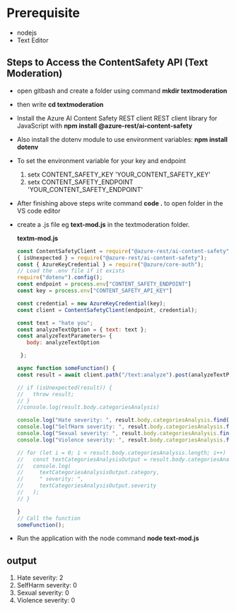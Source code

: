 # Prerequisite

* nodejs
* Text Editor

## Steps to Access the ContentSafety API (Text Moderation)

* open gitbash and create a folder using command **mkdir textmoderation**
* then write **cd textmoderation**
* Install the Azure AI Content Safety REST client REST client library for JavaScript with **npm install @azure-rest/ai-content-safety**
* Also install the dotenv module to use environment variables:  **npm install dotenv**
* To set the environment variable for your key and endpoint
   1. setx CONTENT_SAFETY_KEY 'YOUR_CONTENT_SAFETY_KEY'
   2. setx CONTENT_SAFETY_ENDPOINT 'YOUR_CONTENT_SAFETY_ENDPOINT'
* After finishing above steps  write command **code .**  to open folder in  the VS code editor
* create a .js file eg **text-mod.js** in the textmoderation folder.

  **textm-mod.js**

  ```JavaScript
  const ContentSafetyClient = require("@azure-rest/ai-content-safety").default,
  { isUnexpected } = require("@azure-rest/ai-content-safety");
  const { AzureKeyCredential } = require("@azure/core-auth");
  // Load the .env file if it exists
  require("dotenv").config();
  const endpoint = process.env["CONTENT_SAFETY_ENDPOINT"]
  const key = process.env["CONTENT_SAFETY_API_KEY"]

  const credential = new AzureKeyCredential(key);
  const client = ContentSafetyClient(endpoint, credential);

  const text = "hate you";
  const analyzeTextOption = { text: text };
  const analyzeTextParameters= {
     body: analyzeTextOption

   };

  async function someFunction() {
  const result = await client.path("/text:analyze").post(analyzeTextParameters);

  // if (isUnexpected(result)) {
  //   throw result;
  // }
  //console.log(result.body.categoriesAnalysis)

  console.log("Hate severity: ", result.body.categoriesAnalysis.find(item => item.category === 'Hate')?.severity);
  console.log("SelfHarm severity: ", result.body.categoriesAnalysis.find(item => item.category === 'SelfHarm')?.severity);
  console.log("Sexual severity: ", result.body.categoriesAnalysis.find(item => item.category === 'Sexual')?.severity);
  console.log("Violence severity: ", result.body.categoriesAnalysis.find(item => item.category === 'Violence')?.severity);

  // for (let i = 0; i < result.body.categoriesAnalysis.length; i++) {
  //   const textCategoriesAnalysisOutput = result.body.categoriesAnalysis[i];
  //   console.log(
  //     textCategoriesAnalysisOutput.category,
  //     " severity: ",
  //     textCategoriesAnalysisOutput.severity
  //   );
  // }

  }
  // Call the function
  someFunction();

  ```
* Run the application with the node command  **node text-mod.js**

## output

1. Hate severity:  2
2. SelfHarm severity:  0
3. Sexual severity:  0
4. Violence severity:  0
